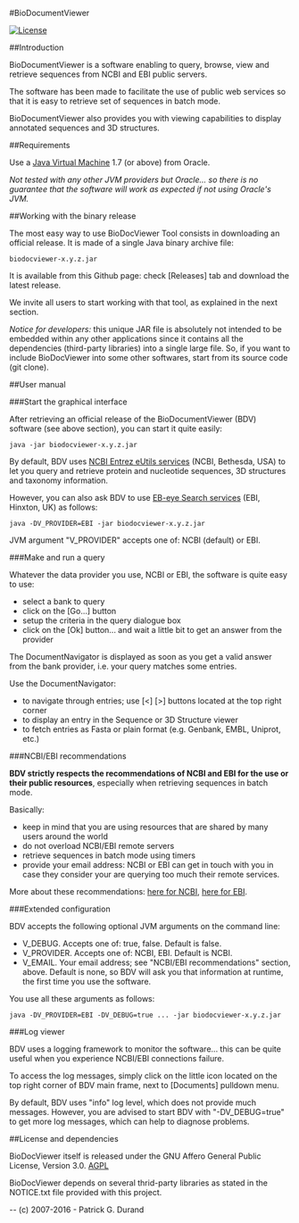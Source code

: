 #BioDocumentViewer

[![License](https://img.shields.io/badge/license-Affero%20GPL%203.0-blue.svg)](https://www.gnu.org/licenses/agpl-3.0.txt)

##Introduction

BioDocumentViewer is a software enabling to query, browse, view and retrieve sequences from NCBI and EBI public servers.

The software has been made to facilitate the use of public web services so that it is easy to retrieve set of sequences in batch mode. 

BioDocumentViewer also provides you with viewing capabilities to display annotated sequences and 3D structures.

##Requirements

Use a [Java Virtual Machine](http://www.oracle.com/technetwork/java/javase/downloads/index.html) 1.7 (or above) from Oracle. 

*Not tested with any other JVM providers but Oracle... so there is no guarantee that the software will work as expected if not using Oracle's JVM.*

##Working with the binary release

The most easy way to use BioDocViewer Tool consists in downloading an official release. It is made of a single Java binary archive file:

    biodocviewer-x.y.z.jar

It is available from this Github page: check [Releases] tab and download the latest release.

We invite all users to start working with that tool, as explained in the next section. 

*Notice for developers:* this unique JAR file is absolutely not intended to be embedded within any other applications since it contains all the dependencies (third-party libraries) into a single large file. So, if you want to include BioDocViewer into some other softwares, start from its source code (git clone).

##User manual

###Start the graphical interface

After retrieving an official release of the BioDocumentViewer (BDV) software (see above section), you can start it quite easily:

    java -jar biodocviewer-x.y.z.jar

By default, BDV uses [NCBI Entrez eUtils services](https://www.ncbi.nlm.nih.gov/books/NBK25499/) (NCBI, Bethesda, USA) to let you query and retrieve protein and nucleotide sequences, 3D structures and taxonomy information. 

However, you can also ask BDV to use [EB-eye Search services](https://www.ebi.ac.uk/ebisearch/) (EBI, Hinxton, UK) as follows:

    java -DV_PROVIDER=EBI -jar biodocviewer-x.y.z.jar

JVM argument "V_PROVIDER" accepts one of: NCBI (default) or EBI.

###Make and run a query

Whatever the data provider you use, NCBI or EBI, the software is quite easy to use:

* select a bank to query
* click on the [Go...] button
* setup the criteria in the query dialogue box
* click on the [Ok] button... and wait a little bit to get an answer from the provider

The DocumentNavigator is displayed as soon as you get a valid answer from the bank provider, i.e. your query matches some entries.

Use the DocumentNavigator:

* to navigate through entries; use [<] [>] buttons located at the top right corner
* to display an entry in the Sequence or 3D Structure viewer
* to fetch entries as Fasta or plain format (e.g. Genbank, EMBL, Uniprot, etc.)

###NCBI/EBI recommendations

**BDV strictly respects the recommendations of NCBI and EBI for the use or their public resources**, especially when retrieving sequences in batch mode.

Basically:

* keep in mind that you are using resources that are shared by many users around the world 
* do not overload NCBI/EBI remote servers
* retrieve sequences in batch mode using timers
* provide your email address: NCBI or EBI can get in touch with you in case they consider your are querying too much their remote services. 

More about these recommendations: [here for NCBI](https://www.ncbi.nlm.nih.gov/home/about/policies.shtml#scripting), [here for EBI](http://www.ebi.ac.uk/Tools/webservices/help/faq).

###Extended configuration

BDV accepts the following optional JVM arguments on the command line:

* V_DEBUG. Accepts one of: true, false. Default is false.
* V_PROVIDER. Accepts one of: NCBI, EBI. Default is NCBI.
* V_EMAIL. Your email address; see "NCBI/EBI recommendations" section, above. Default is none, so BDV will ask you that information at runtime, the first time you use the software.

You use all these arguments as follows:

    java -DV_PROVIDER=EBI -DV_DEBUG=true ... -jar biodocviewer-x.y.z.jar

###Log viewer

BDV uses a logging framework to monitor the software... this can be quite useful when you experience NCBI/EBI connections failure. 

To access the log messages, simply click on the little icon located on the top right corner of BDV main frame, next to [Documents] pulldown menu.

By default, BDV uses "info" log level, which does not provide much messages. However, you are advised to start BDV with "-DV_DEBUG=true" to get more log messages, which can help to diagnose problems.

##License and dependencies

BioDocViewer itself is released under the GNU Affero General Public License, Version 3.0. [AGPL](https://www.gnu.org/licenses/agpl-3.0.txt)

BioDocViewer depends on several thrid-party libraries as stated in the NOTICE.txt file provided with this project.

--
(c) 2007-2016 - Patrick G. Durand
